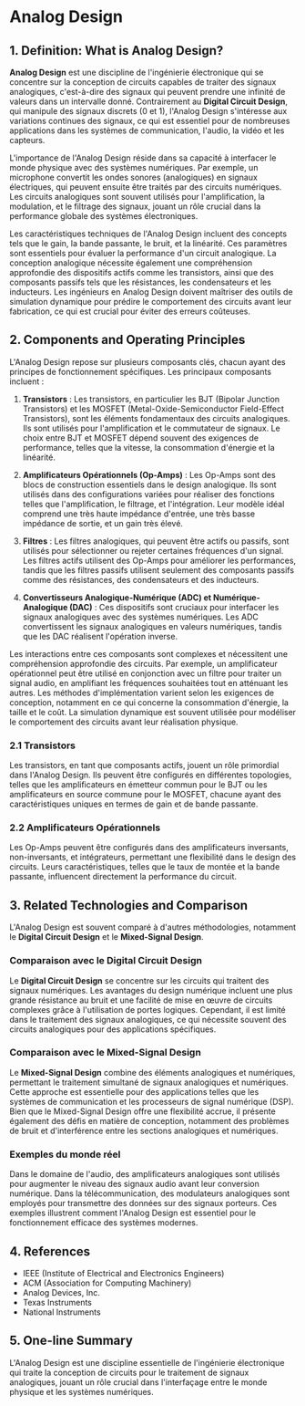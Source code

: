# Analog Design

## 1. Definition: What is **Analog Design**?
**Analog Design** est une discipline de l'ingénierie électronique qui se concentre sur la conception de circuits capables de traiter des signaux analogiques, c'est-à-dire des signaux qui peuvent prendre une infinité de valeurs dans un intervalle donné. Contrairement au **Digital Circuit Design**, qui manipule des signaux discrets (0 et 1), l'Analog Design s'intéresse aux variations continues des signaux, ce qui est essentiel pour de nombreuses applications dans les systèmes de communication, l'audio, la vidéo et les capteurs.

L'importance de l'Analog Design réside dans sa capacité à interfacer le monde physique avec des systèmes numériques. Par exemple, un microphone convertit les ondes sonores (analogiques) en signaux électriques, qui peuvent ensuite être traités par des circuits numériques. Les circuits analogiques sont souvent utilisés pour l'amplification, la modulation, et le filtrage des signaux, jouant un rôle crucial dans la performance globale des systèmes électroniques.

Les caractéristiques techniques de l'Analog Design incluent des concepts tels que le gain, la bande passante, le bruit, et la linéarité. Ces paramètres sont essentiels pour évaluer la performance d'un circuit analogique. La conception analogique nécessite également une compréhension approfondie des dispositifs actifs comme les transistors, ainsi que des composants passifs tels que les résistances, les condensateurs et les inducteurs. Les ingénieurs en Analog Design doivent maîtriser des outils de simulation dynamique pour prédire le comportement des circuits avant leur fabrication, ce qui est crucial pour éviter des erreurs coûteuses.

## 2. Components and Operating Principles
L'Analog Design repose sur plusieurs composants clés, chacun ayant des principes de fonctionnement spécifiques. Les principaux composants incluent :

1. **Transistors** : Les transistors, en particulier les BJT (Bipolar Junction Transistors) et les MOSFET (Metal-Oxide-Semiconductor Field-Effect Transistors), sont les éléments fondamentaux des circuits analogiques. Ils sont utilisés pour l'amplification et le commutateur de signaux. Le choix entre BJT et MOSFET dépend souvent des exigences de performance, telles que la vitesse, la consommation d'énergie et la linéarité.

2. **Amplificateurs Opérationnels (Op-Amps)** : Les Op-Amps sont des blocs de construction essentiels dans le design analogique. Ils sont utilisés dans des configurations variées pour réaliser des fonctions telles que l'amplification, le filtrage, et l'intégration. Leur modèle idéal comprend une très haute impédance d'entrée, une très basse impédance de sortie, et un gain très élevé.

3. **Filtres** : Les filtres analogiques, qui peuvent être actifs ou passifs, sont utilisés pour sélectionner ou rejeter certaines fréquences d'un signal. Les filtres actifs utilisent des Op-Amps pour améliorer les performances, tandis que les filtres passifs utilisent seulement des composants passifs comme des résistances, des condensateurs et des inducteurs.

4. **Convertisseurs Analogique-Numérique (ADC) et Numérique-Analogique (DAC)** : Ces dispositifs sont cruciaux pour interfacer les signaux analogiques avec des systèmes numériques. Les ADC convertissent les signaux analogiques en valeurs numériques, tandis que les DAC réalisent l'opération inverse.

Les interactions entre ces composants sont complexes et nécessitent une compréhension approfondie des circuits. Par exemple, un amplificateur opérationnel peut être utilisé en conjonction avec un filtre pour traiter un signal audio, en amplifiant les fréquences souhaitées tout en atténuant les autres. Les méthodes d'implémentation varient selon les exigences de conception, notamment en ce qui concerne la consommation d'énergie, la taille et le coût. La simulation dynamique est souvent utilisée pour modéliser le comportement des circuits avant leur réalisation physique.

### 2.1 Transistors
Les transistors, en tant que composants actifs, jouent un rôle primordial dans l'Analog Design. Ils peuvent être configurés en différentes topologies, telles que les amplificateurs en émetteur commun pour le BJT ou les amplificateurs en source commune pour le MOSFET, chacune ayant des caractéristiques uniques en termes de gain et de bande passante.

### 2.2 Amplificateurs Opérationnels
Les Op-Amps peuvent être configurés dans des amplificateurs inversants, non-inversants, et intégrateurs, permettant une flexibilité dans le design des circuits. Leurs caractéristiques, telles que le taux de montée et la bande passante, influencent directement la performance du circuit.

## 3. Related Technologies and Comparison
L'Analog Design est souvent comparé à d'autres méthodologies, notamment le **Digital Circuit Design** et le **Mixed-Signal Design**. 

### Comparaison avec le Digital Circuit Design
Le **Digital Circuit Design** se concentre sur les circuits qui traitent des signaux numériques. Les avantages du design numérique incluent une plus grande résistance au bruit et une facilité de mise en œuvre de circuits complexes grâce à l'utilisation de portes logiques. Cependant, il est limité dans le traitement des signaux analogiques, ce qui nécessite souvent des circuits analogiques pour des applications spécifiques.

### Comparaison avec le Mixed-Signal Design
Le **Mixed-Signal Design** combine des éléments analogiques et numériques, permettant le traitement simultané de signaux analogiques et numériques. Cette approche est essentielle pour des applications telles que les systèmes de communication et les processeurs de signal numérique (DSP). Bien que le Mixed-Signal Design offre une flexibilité accrue, il présente également des défis en matière de conception, notamment des problèmes de bruit et d'interférence entre les sections analogiques et numériques.

### Exemples du monde réel
Dans le domaine de l'audio, des amplificateurs analogiques sont utilisés pour augmenter le niveau des signaux audio avant leur conversion numérique. Dans la télécommunication, des modulateurs analogiques sont employés pour transmettre des données sur des signaux porteurs. Ces exemples illustrent comment l'Analog Design est essentiel pour le fonctionnement efficace des systèmes modernes.

## 4. References
- IEEE (Institute of Electrical and Electronics Engineers)
- ACM (Association for Computing Machinery)
- Analog Devices, Inc.
- Texas Instruments
- National Instruments

## 5. One-line Summary
L'Analog Design est une discipline essentielle de l'ingénierie électronique qui traite la conception de circuits pour le traitement de signaux analogiques, jouant un rôle crucial dans l'interfaçage entre le monde physique et les systèmes numériques.